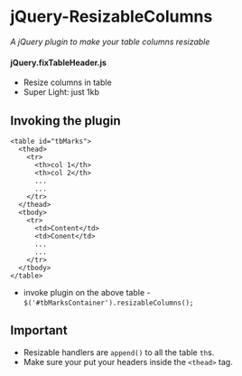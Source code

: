 # jQuery-ResizableColumns
_A jQuery plugin to make your table columns resizable_

#### jQuery.fixTableHeader.js
* Resize columns in table
* Super Light: just 1kb

## Invoking the plugin
```
<table id="tbMarks">
  <thead>
    <tr>
      <th>col 1</th>
      <th>col 2</th>
      ...
      ...
    </tr>
  </thead>
  <tbody>
    <tr>
      <td>Content</td>
      <td>Conent</td>
      ...
      ...
    </tr>
  </tbody>
</table>
```
- invoke plugin on the above table - `$('#tbMarksContainer').resizableColumns();`

## Important
- Resizable handlers are `append()` to all the table `th`s.
- Make sure your put your headers inside the `<thead>` tag.
